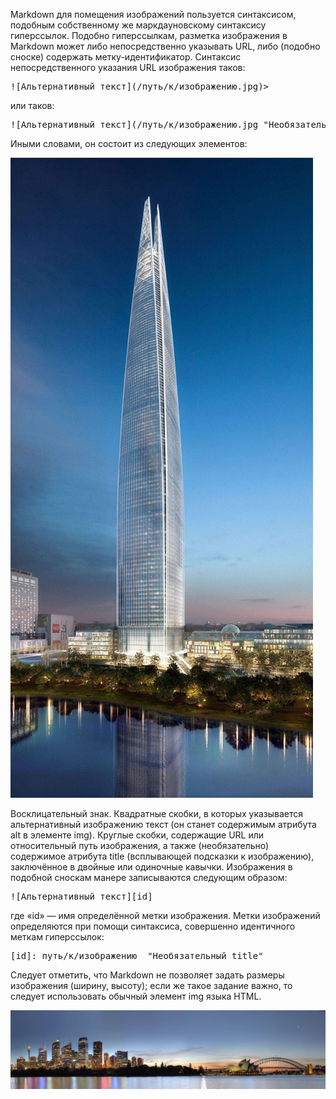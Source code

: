 Markdown для помещения изображений пользуется синтаксисом, подобным собственному же маркдауновскому синтаксису гиперссылок. Подобно гиперссылкам, разметка изображения в Markdown может либо непосредственно указывать URL, либо (подобно сноске) содержать метку-идентификатор. Синтаксис непосредственного указания URL изображения таков:

<pre>![Альтернативный текст](/путь/к/изображению.jpg)></pre>
или таков:

<pre>![Альтернативный текст](/путь/к/изображению.jpg "Необязательное заглавие")</pre>
Иными словами, он состоит из следующих элементов:

![img](./height.jpg)

Восклицательный знак.
Квадратные скобки, в которых указывается альтернативный изображению текст (он станет содержимым атрибута alt в элементе img).
Круглые скобки, содержащие URL или относительный путь изображения, а также (необязательно) содержимое атрибута title (всплывающей подсказки к изображению), заключённое в двойные или одиночные кавычки.
Изображения в подобной сноскам манере записываются следующим образом:

<pre>![Альтернативный текст][id]</pre>

где «id» — имя определённой метки изображения. Метки изображений определяются при помощи синтаксиса, совершенно идентичного меткам гиперссылок:

<pre>[id]: путь/к/изображению  "Необязательный title"</pre>
Следует отметить, что Markdown не позволяет задать размеры изображения (ширину, высоту); если же такое задание важно, то следует использовать обычный элемент img языка HTML.

![img](./width.jpg)